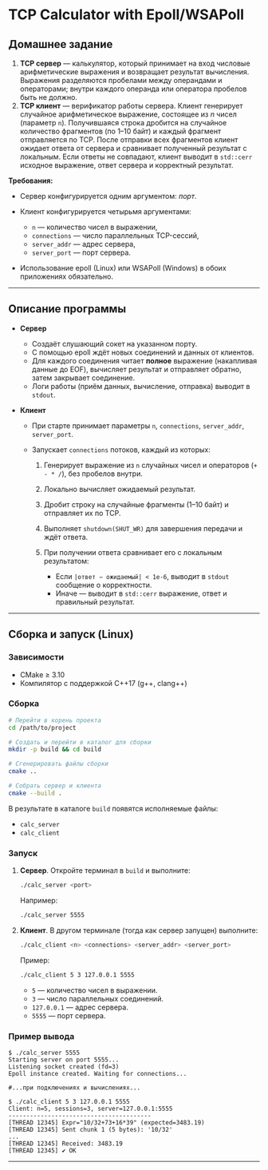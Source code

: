 # TCP Calculator with Epoll/WSAPoll

## Домашнее задание

1. **TCP сервер** — калькулятор, который принимает на вход числовые арифметические выражения и возвращает результат вычисления. Выражения разделяются пробелами между операндами и операторами; внутри каждого операнда или оператора пробелов быть не должно.
2. **TCP клиент** — верификатор работы сервера. Клиент генерирует случайное арифметическое выражение, состоящее из *n* чисел (параметр `n`). Получившаяся строка дробится на случайное количество фрагментов (по 1–10 байт) и каждый фрагмент отправляется по TCP. После отправки всех фрагментов клиент ожидает ответа от сервера и сравнивает полученный результат с локальным. Если ответы не совпадают, клиент выводит в `std::cerr` исходное выражение, ответ сервера и корректный результат.

**Требования:**

* Сервер конфигурируется одним аргументом: *порт*.
* Клиент конфигурируется четырьмя аргументами:

    * `n` — количество чисел в выражении,
    * `connections` — число параллельных TCP-сессий,
    * `server_addr` — адрес сервера,
    * `server_port` — порт сервера.
* Использование epoll (Linux) или WSAPoll (Windows) в обоих приложениях обязательно.

---

## Описание программы

* **Сервер**

    * Создаёт слушающий сокет на указанном порту.
    * С помощью epoll ждёт новых соединений и данных от клиентов.
    * Для каждого соединения читает **полное** выражение (накапливая данные до EOF), вычисляет результат и отправляет обратно, затем закрывает соединение.
    * Логи работы (приём данных, вычисление, отправка) выводит в `stdout`.

* **Клиент**

    * При старте принимает параметры `n`, `connections`, `server_addr`, `server_port`.
    * Запускает `connections` потоков, каждый из которых:

        1. Генерирует выражение из `n` случайных чисел и операторов (`+ - * /`), без пробелов внутри.
        2. Локально вычисляет ожидаемый результат.
        3. Дробит строку на случайные фрагменты (1–10 байт) и отправляет их по TCP.
        4. Выполняет `shutdown(SHUT_WR)` для завершения передачи и ждёт ответа.
        5. При получении ответа сравнивает его с локальным результатом:

            * Если `|ответ − ожидаемый| < 1e-6`, выводит в `stdout` сообщение о корректности.
            * Иначе — выводит в `std::cerr` выражение, ответ и правильный результат.

---

## Сборка и запуск (Linux)

### Зависимости

* CMake ≥ 3.10
* Компилятор с поддержкой C++17 (g++, clang++)

### Сборка

```bash
# Перейти в корень проекта
cd /path/to/project

# Создать и перейти в каталог для сборки
mkdir -p build && cd build

# Сгенерировать файлы сборки
cmake ..

# Собрать сервер и клиента
cmake --build .
```

В результате в каталоге `build` появятся исполняемые файлы:

* `calc_server`
* `calc_client`

### Запуск

1. **Сервер**. Откройте терминал в `build` и выполните:

   ```bash
   ./calc_server <port>
   ```

   Например:

   ```bash
   ./calc_server 5555
   ```

2. **Клиент**. В другом терминале (тогда как сервер запущен) выполните:

   ```bash
   ./calc_client <n> <connections> <server_addr> <server_port>
   ```

   Пример:

   ```bash
   ./calc_client 5 3 127.0.0.1 5555
   ```

    * `5` — количество чисел в выражении.
    * `3` — число параллельных соединений.
    * `127.0.0.1` — адрес сервера.
    * `5555` — порт сервера.

### Пример вывода

```
$ ./calc_server 5555
Starting server on port 5555...
Listening socket created (fd=3)
Epoll instance created. Waiting for connections...

#...при подключениях и вычислениях...
```

```
$ ./calc_client 5 3 127.0.0.1 5555
Client: n=5, sessions=3, server=127.0.0.1:5555
----------------------------------------
[THREAD 12345] Expr="10/32+73+16*39" (expected=3483.19)
[THREAD 12345] Sent chunk 1 (5 bytes): '10/32'
...
[THREAD 12345] Received: 3483.19
[THREAD 12345] ✔ OK
```

---
